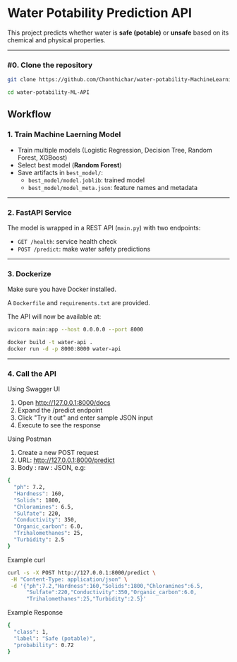 # Water Potability Prediction API

This project predicts whether water is **safe (potable)** or **unsafe** based on its chemical and physical properties.

---

### #0. Clone the repository
```bash
git clone https://github.com/Chonthichar/water-potability-MachineLearning-API-Docker.git
```
```bash
cd water-potability-ML-API
```

## Workflow

### 1. Train Machine Laerning Model

- Train multiple models (Logistic Regression, Decision Tree, Random Forest, XGBoost)
- Select best model (**Random Forest**)
- Save artifacts in `best_model/`:
    - `best_model/model.joblib`: trained model
    - `best_model/model_meta.json`: feature names and metadata

---

### 2. FastAPI Service
The model is wrapped in a REST API (`main.py`) with two endpoints:
- `GET /health`: service health check
- `POST /predict`: make water safety predictions

---

### 3. Dockerize
Make sure you have Docker installed.

A `Dockerfile` and `requirements.txt` are provided.

The API will now be available at:


```bash
uvicorn main:app --host 0.0.0.0 --port 8000 
```

```bash
docker build -t water-api .
docker run -d -p 8000:8000 water-api
```
---


### 4. Call the API
Using Swagger UI

1. Open http://127.0.0.1:8000/docs
2. Expand the /predict endpoint 
3. Click "Try it out" and enter sample JSON input 
4. Execute to see the response

Using Postman

1. Create a new POST request 
2. URL: http://127.0.0.1:8000/predict
3. Body : raw : JSON, e.g:

```bash
{
  "ph": 7.2,
  "Hardness": 160,
  "Solids": 1800,
  "Chloramines": 6.5,
  "Sulfate": 220,
  "Conductivity": 350,
  "Organic_carbon": 6.0,
  "Trihalomethanes": 25,
  "Turbidity": 2.5
}

```
Example curl

```bash
curl -s -X POST http://127.0.0.1:8000/predict \
 -H "Content-Type: application/json" \
 -d '{"ph":7.2,"Hardness":160,"Solids":1800,"Chloramines":6.5,
      "Sulfate":220,"Conductivity":350,"Organic_carbon":6.0,
      "Trihalomethanes":25,"Turbidity":2.5}'
```
Example Response

```bash
{
  "class": 1,
  "label": "Safe (potable)",
  "probability": 0.72
}
```